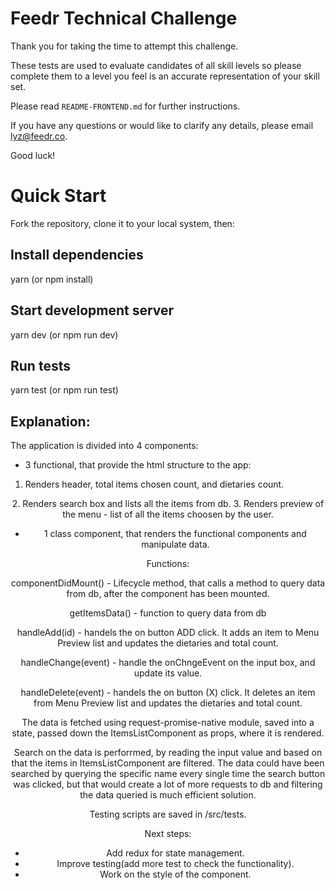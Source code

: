 # Feedr Technical Challenge

Thank you for taking the time to attempt this challenge.

These tests are used to evaluate candidates of all skill levels so please complete them to a level you feel is an accurate representation of your skill set.

Please read `README-FRONTEND.md` for further instructions.

If you have any questions or would like to clarify any details, please email lyz@feedr.co.

Good luck!

# Quick Start
Fork the repository, clone it to your local system, then:

## Install dependencies
yarn (or npm install)

## Start development server
yarn dev (or npm run dev)

## Run tests
yarn test (or npm run test)

## Explanation:

The application is divided into 4 components: 

- 3 functional, that provide the html structure to the app:

1. Renders header, total items chosen count, and dietaries count. 
<Header 
    df={number}
    gf={number}
    n={number}
    rsf={number}
    total={number}
    v={number}
    ve={number}
/>
2. Renders search box and lists all the items from db.
<ItemsListComponent 
    items={array}
    handleAdd={function}
    handleChange={function}
    value={string}
/>
3. Renders preview of the menu - list of all the items choosen by the user. 
<MenuPreviewComponent 
    handleDelete={function}
    menuItems={string}
/>

- 1 class component, that renders the functional components and manipulate data. 

<ItemsContainer />

Functions:

componentDidMount() - Lifecycle method, that calls a method to query data from db, after the component has been mounted.

getItemsData() - function to query data from db

handleAdd(id) - handels the on button ADD click. It adds an item to Menu Preview list and updates the dietaries and total count. 

handleChange(event) - handle the onChngeEvent on the input box, and update its value.

handleDelete(event) - handels the on button (X) click. It deletes an item from Menu Preview list and updates the dietaries and total count. 

The data is fetched using request-promise-native module, saved into a state, passed down the ItemsListComponent as props, where it is rendered. 

Search on the data is perforrmed, by reading the input value and based on that the items in ItemsListComponent are filtered. The data could have been searched by querying the specific name every single time the search button was clicked, but that would create a lot of more requests to db and filtering the data queried is much efficient solution. 

Testing scripts are saved in /src/tests. 

Next steps: 

- Add redux for state management.
- Improve testing(add more test to check the functionality).
- Work on the style of the component. 

